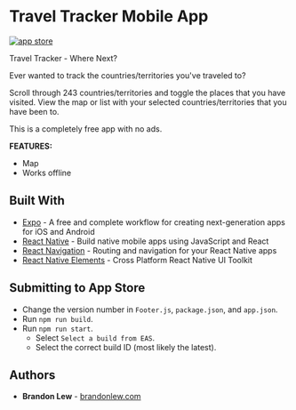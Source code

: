 # Travel Tracker Mobile App

[![app store][appstore-img]][appstore-link]

Travel Tracker - Where Next?

Ever wanted to track the countries/territories you've traveled to?

Scroll through 243 countries/territories and toggle the places that you have visited. View the map or list with your selected countries/territories that you have been to.

This is a completely free app with no ads.

**FEATURES:**

- Map
- Works offline

## Built With

- [Expo](https://expo.io) - A free and complete workflow for creating next-generation apps for iOS and Android
- [React Native](https://facebook.github.io/react-native/) - Build native mobile apps using JavaScript and React
- [React Navigation](https://reactnavigation.org) - Routing and navigation for your React Native apps
- [React Native Elements](https://react-native-training.github.io/react-native-elements/) - Cross Platform React Native UI Toolkit

## Submitting to App Store

- Change the version number in `Footer.js`, `package.json`, and `app.json`.
- Run `npm run build`.
- Run `npm run start`.
  - Select `Select a build from EAS`.
  - Select the correct build ID (most likely the latest).

## Authors

- **Brandon Lew** - [brandonlew.com](http://www.brandonlew.com)

[appstore-img]: http://brandonlew.com/images/appStore.svg
[appstore-link]: https://itunes.apple.com/us/app/travel-tracker-where-next/id1377010134?ls=1&mt=8
